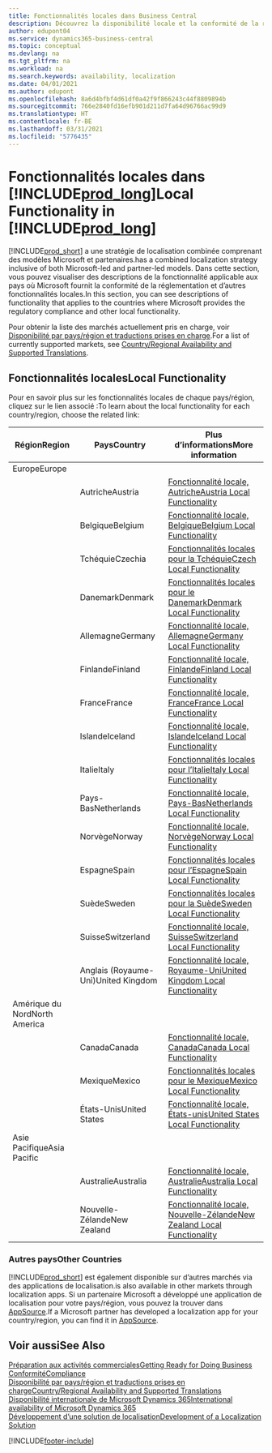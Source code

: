 ```yaml
---
title: Fonctionnalités locales dans Business Central
description: Découvrez la disponibilité locale et la conformité de la réglementation de Business Central pour les pays où Microsoft offre les fonctionnalités locales.
author: edupont04
ms.service: dynamics365-business-central
ms.topic: conceptual
ms.devlang: na
ms.tgt_pltfrm: na
ms.workload: na
ms.search.keywords: availability, localization
ms.date: 04/01/2021
ms.author: edupont
ms.openlocfilehash: 8a6d4bfbf4d61df0a42f9f866243c44f8809894b
ms.sourcegitcommit: 766e2840fd16efb901d211d7fa64d96766ac99d9
ms.translationtype: HT
ms.contentlocale: fr-BE
ms.lasthandoff: 03/31/2021
ms.locfileid: "5776435"
---
```

# <a name="local-functionality-in-prod_long"></a><span data-ttu-id="a3ed0-103">Fonctionnalités locales dans [!INCLUDE[prod_long](includes/prod_long.md)]</span><span class="sxs-lookup"><span data-stu-id="a3ed0-103">Local Functionality in [!INCLUDE[prod_long](includes/prod_long.md)]</span></span>

[!INCLUDE[prod_short](includes/prod_short.md)] <span data-ttu-id="a3ed0-104">a une stratégie de localisation combinée comprenant des modèles Microsoft et partenaires.</span><span class="sxs-lookup"><span data-stu-id="a3ed0-104">has a combined localization strategy inclusive of both Microsoft-led and partner-led models.</span></span> <span data-ttu-id="a3ed0-105">Dans cette section, vous pouvez visualiser des descriptions de la fonctionnalité applicable aux pays où Microsoft fournit la conformité de la réglementation et d’autres fonctionnalités locales.</span><span class="sxs-lookup"><span data-stu-id="a3ed0-105">In this section, you can see descriptions of functionality that applies to the countries where Microsoft provides the regulatory compliance and other local functionality.</span></span>  

<span data-ttu-id="a3ed0-106">Pour obtenir la liste des marchés actuellement pris en charge, voir [Disponibilité par pays/région et traductions prises en charge](/dynamics365/business-central/dev-itpro/compliance/apptest-countries-and-translations?toc=/dynamics365/business-central/toc.json).</span><span class="sxs-lookup"><span data-stu-id="a3ed0-106">For a list of currently supported markets, see [Country/Regional Availability and Supported Translations](/dynamics365/business-central/dev-itpro/compliance/apptest-countries-and-translations?toc=/dynamics365/business-central/toc.json).</span></span>  

## <a name="local-functionality"></a><span data-ttu-id="a3ed0-107">Fonctionnalités locales</span><span class="sxs-lookup"><span data-stu-id="a3ed0-107">Local Functionality</span></span>

<span data-ttu-id="a3ed0-108">Pour en savoir plus sur les fonctionnalités locales de chaque pays/région, cliquez sur le lien associé :</span><span class="sxs-lookup"><span data-stu-id="a3ed0-108">To learn about the local functionality for each country/region, choose the related link:</span></span>

| <span data-ttu-id="a3ed0-109">Région</span><span class="sxs-lookup"><span data-stu-id="a3ed0-109">Region</span></span> | <span data-ttu-id="a3ed0-110">Pays</span><span class="sxs-lookup"><span data-stu-id="a3ed0-110">Country</span></span> | <span data-ttu-id="a3ed0-111">Plus d’informations</span><span class="sxs-lookup"><span data-stu-id="a3ed0-111">More information</span></span> |
| --- | --- |--- |
| <span data-ttu-id="a3ed0-112">Europe</span><span class="sxs-lookup"><span data-stu-id="a3ed0-112">Europe</span></span> |  | |
|        | <span data-ttu-id="a3ed0-113">Autriche</span><span class="sxs-lookup"><span data-stu-id="a3ed0-113">Austria</span></span> | [<span data-ttu-id="a3ed0-114">Fonctionnalité locale, Autriche</span><span class="sxs-lookup"><span data-stu-id="a3ed0-114">Austria Local Functionality</span></span>](localfunctionality/austria/austria-local-functionality.md) |
|        | <span data-ttu-id="a3ed0-115">Belgique</span><span class="sxs-lookup"><span data-stu-id="a3ed0-115">Belgium</span></span> | [<span data-ttu-id="a3ed0-116">Fonctionnalité locale, Belgique</span><span class="sxs-lookup"><span data-stu-id="a3ed0-116">Belgium Local Functionality</span></span>](localfunctionality/belgium/belgium-local-functionality.md) |
|        | <span data-ttu-id="a3ed0-117">Tchéquie</span><span class="sxs-lookup"><span data-stu-id="a3ed0-117">Czechia</span></span> | [<span data-ttu-id="a3ed0-118">Fonctionnalités locales pour la Tchéquie</span><span class="sxs-lookup"><span data-stu-id="a3ed0-118">Czech Local Functionality</span></span>](localfunctionality/czech/czech-local-functionality.md) |
|        | <span data-ttu-id="a3ed0-119">Danemark</span><span class="sxs-lookup"><span data-stu-id="a3ed0-119">Denmark</span></span> | [<span data-ttu-id="a3ed0-120">Fonctionnalités locales pour le Danemark</span><span class="sxs-lookup"><span data-stu-id="a3ed0-120">Denmark Local Functionality</span></span>](localfunctionality/denmark/denmark-local-functionality.md) |
|        | <span data-ttu-id="a3ed0-121">Allemagne</span><span class="sxs-lookup"><span data-stu-id="a3ed0-121">Germany</span></span> | [<span data-ttu-id="a3ed0-122">Fonctionnalité locale, Allemagne</span><span class="sxs-lookup"><span data-stu-id="a3ed0-122">Germany Local Functionality</span></span>](localfunctionality/germany/germany-local-functionality.md) |
|        | <span data-ttu-id="a3ed0-123">Finlande</span><span class="sxs-lookup"><span data-stu-id="a3ed0-123">Finland</span></span> | [<span data-ttu-id="a3ed0-124">Fonctionnalité locale, Finlande</span><span class="sxs-lookup"><span data-stu-id="a3ed0-124">Finland Local Functionality</span></span>](localfunctionality/finland/finland-local-functionality.md) |
|        | <span data-ttu-id="a3ed0-125">France</span><span class="sxs-lookup"><span data-stu-id="a3ed0-125">France</span></span> | [<span data-ttu-id="a3ed0-126">Fonctionnalité locale, France</span><span class="sxs-lookup"><span data-stu-id="a3ed0-126">France Local Functionality</span></span>](localfunctionality/france/france-local-functionality.md) |
|        | <span data-ttu-id="a3ed0-127">Islande</span><span class="sxs-lookup"><span data-stu-id="a3ed0-127">Iceland</span></span> | [<span data-ttu-id="a3ed0-128">Fonctionnalité locale, Islande</span><span class="sxs-lookup"><span data-stu-id="a3ed0-128">Iceland Local Functionality</span></span>](localfunctionality/iceland/iceland-local-functionality.md) |
|        | <span data-ttu-id="a3ed0-129">Italie</span><span class="sxs-lookup"><span data-stu-id="a3ed0-129">Italy</span></span> | [<span data-ttu-id="a3ed0-130">Fonctionnalités locales pour l’Italie</span><span class="sxs-lookup"><span data-stu-id="a3ed0-130">Italy Local Functionality</span></span>](localfunctionality/italy/italy-local-functionality.md) |
|        | <span data-ttu-id="a3ed0-131">Pays-Bas</span><span class="sxs-lookup"><span data-stu-id="a3ed0-131">Netherlands</span></span> | [<span data-ttu-id="a3ed0-132">Fonctionnalité locale, Pays-Bas</span><span class="sxs-lookup"><span data-stu-id="a3ed0-132">Netherlands Local Functionality</span></span>](localfunctionality/netherlands/netherlands-local-functionality.md) |
|        | <span data-ttu-id="a3ed0-133">Norvège</span><span class="sxs-lookup"><span data-stu-id="a3ed0-133">Norway</span></span> | [<span data-ttu-id="a3ed0-134">Fonctionnalité locale, Norvège</span><span class="sxs-lookup"><span data-stu-id="a3ed0-134">Norway Local Functionality</span></span>](localfunctionality/norway/norway-local-functionality.md) |
|        | <span data-ttu-id="a3ed0-135">Espagne</span><span class="sxs-lookup"><span data-stu-id="a3ed0-135">Spain</span></span> | [<span data-ttu-id="a3ed0-136">Fonctionnalités locales pour l’Espagne</span><span class="sxs-lookup"><span data-stu-id="a3ed0-136">Spain Local Functionality</span></span>](localfunctionality/spain/spain-local-functionality.md) |
|        | <span data-ttu-id="a3ed0-137">Suède</span><span class="sxs-lookup"><span data-stu-id="a3ed0-137">Sweden</span></span> | [<span data-ttu-id="a3ed0-138">Fonctionnalités locales pour la Suède</span><span class="sxs-lookup"><span data-stu-id="a3ed0-138">Sweden Local Functionality</span></span>](localfunctionality/sweden/sweden-local-functionality.md) |
|        | <span data-ttu-id="a3ed0-139">Suisse</span><span class="sxs-lookup"><span data-stu-id="a3ed0-139">Switzerland</span></span> | [<span data-ttu-id="a3ed0-140">Fonctionnalité locale, Suisse</span><span class="sxs-lookup"><span data-stu-id="a3ed0-140">Switzerland Local Functionality</span></span>](localfunctionality/switzerland/switzerland-local-functionality.md) |
|        | <span data-ttu-id="a3ed0-141">Anglais (Royaume-Uni)</span><span class="sxs-lookup"><span data-stu-id="a3ed0-141">United Kingdom</span></span> | [<span data-ttu-id="a3ed0-142">Fonctionnalité locale, Royaume-Uni</span><span class="sxs-lookup"><span data-stu-id="a3ed0-142">United Kingdom Local Functionality</span></span>](localfunctionality/unitedkingdom/united-kingdom-local-functionality.md) |
| <span data-ttu-id="a3ed0-143">Amérique du Nord</span><span class="sxs-lookup"><span data-stu-id="a3ed0-143">North America</span></span> |       |  |
|        | <span data-ttu-id="a3ed0-144">Canada</span><span class="sxs-lookup"><span data-stu-id="a3ed0-144">Canada</span></span>|[<span data-ttu-id="a3ed0-145">Fonctionnalité locale, Canada</span><span class="sxs-lookup"><span data-stu-id="a3ed0-145">Canada Local Functionality</span></span>](localfunctionality/canada/canada-local-functionality.md) |
|        | <span data-ttu-id="a3ed0-146">Mexique</span><span class="sxs-lookup"><span data-stu-id="a3ed0-146">Mexico</span></span> | [<span data-ttu-id="a3ed0-147">Fonctionnalités locales pour le Mexique</span><span class="sxs-lookup"><span data-stu-id="a3ed0-147">Mexico Local Functionality</span></span>](localfunctionality/mexico/mexico-local-functionality.md) |
|        | <span data-ttu-id="a3ed0-148">États-Unis</span><span class="sxs-lookup"><span data-stu-id="a3ed0-148">United States</span></span>|[<span data-ttu-id="a3ed0-149">Fonctionnalité locale, États-unis</span><span class="sxs-lookup"><span data-stu-id="a3ed0-149">United States Local Functionality</span></span>](localfunctionality/unitedstates/united-states-local-functionality.md) |
| <span data-ttu-id="a3ed0-150">Asie Pacifique</span><span class="sxs-lookup"><span data-stu-id="a3ed0-150">Asia Pacific</span></span> |       |  |
|        | <span data-ttu-id="a3ed0-151">Australie</span><span class="sxs-lookup"><span data-stu-id="a3ed0-151">Australia</span></span> | [<span data-ttu-id="a3ed0-152">Fonctionnalité locale, Australie</span><span class="sxs-lookup"><span data-stu-id="a3ed0-152">Australia Local Functionality</span></span>](localfunctionality/australia/australia-local-functionality.md) |
|        | <span data-ttu-id="a3ed0-153">Nouvelle-Zélande</span><span class="sxs-lookup"><span data-stu-id="a3ed0-153">New Zealand</span></span> | [<span data-ttu-id="a3ed0-154">Fonctionnalité locale, Nouvelle-Zélande</span><span class="sxs-lookup"><span data-stu-id="a3ed0-154">New Zealand Local Functionality</span></span>](localfunctionality/newzealand/new-zealand-local-functionality.md) |

### <a name="other-countries"></a><span data-ttu-id="a3ed0-155">Autres pays</span><span class="sxs-lookup"><span data-stu-id="a3ed0-155">Other Countries</span></span>

[!INCLUDE[prod_short](includes/prod_short.md)] <span data-ttu-id="a3ed0-156">est également disponible sur d’autres marchés via des applications de localisation.</span><span class="sxs-lookup"><span data-stu-id="a3ed0-156">is also available in other markets through localization apps.</span></span> <span data-ttu-id="a3ed0-157">Si un partenaire Microsoft a développé une application de localisation pour votre pays/région, vous pouvez la trouver dans [AppSource](https://go.microsoft.com/fwlink/?linkid=2081646).</span><span class="sxs-lookup"><span data-stu-id="a3ed0-157">If a Microsoft partner has developed a localization app for your country/region, you can find it in [AppSource](https://go.microsoft.com/fwlink/?linkid=2081646).</span></span>

## <a name="see-also"></a><span data-ttu-id="a3ed0-158">Voir aussi</span><span class="sxs-lookup"><span data-stu-id="a3ed0-158">See Also</span></span>

[<span data-ttu-id="a3ed0-159">Préparation aux activités commerciales</span><span class="sxs-lookup"><span data-stu-id="a3ed0-159">Getting Ready for Doing Business</span></span>](ui-get-ready-business.md)  
[<span data-ttu-id="a3ed0-160">Conformité</span><span class="sxs-lookup"><span data-stu-id="a3ed0-160">Compliance</span></span>](compliance/compliance-overview.md)  
[<span data-ttu-id="a3ed0-161">Disponibilité par pays/région et traductions prises en charge</span><span class="sxs-lookup"><span data-stu-id="a3ed0-161">Country/Regional Availability and Supported Translations</span></span>](/dynamics365/business-central/dev-itpro/compliance/apptest-countries-and-translations?toc=/dynamics365/business-central/toc.json)  
[<span data-ttu-id="a3ed0-162">Disponibilité internationale de Microsoft Dynamics 365</span><span class="sxs-lookup"><span data-stu-id="a3ed0-162">International availability of Microsoft Dynamics 365</span></span>](/dynamics365/get-started/availability)  
[<span data-ttu-id="a3ed0-163">Développement d’une solution de localisation</span><span class="sxs-lookup"><span data-stu-id="a3ed0-163">Development of a Localization Solution</span></span>](/dynamics365/business-central/dev-itpro/developer/readiness/readiness-develop-localization)  


[!INCLUDE[footer-include](includes/footer-banner.md)]